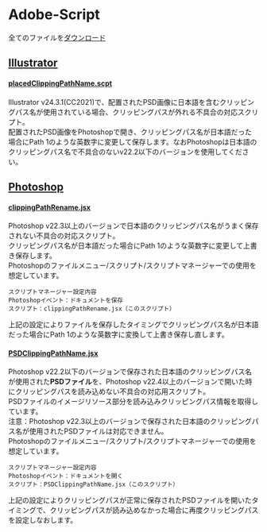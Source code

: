 # Adobe-Script
全てのファイルを[ダウンロード](https://github.com/sakura-ikeda/Adobe-Script/archive/refs/heads/main.zip)

## [Illustrator](https://github.com/sakura-ikeda/Adobe-Script/tree/main/Illustrator)
#### [placedClippingPathName.scpt](https://github.com/sakura-ikeda/Adobe-Script/blob/main/Illustrator/placedClippingPathName.scpt)
Illustrator v24.3.1(CC2021)で、配置されたPSD画像に日本語を含むクリッピングパス名が使用されている場合、クリッピングパスが外れる不具合の対応スクリプト。<br>
配置されたPSD画像をPhotoshopで開き、クリッピングパス名が日本語だった場合にPath 1のような英数字に変更して保存します。なおPhotoshopは日本語のクリッピングパス名で不具合のないv22.2以下のバージョンを使用してください。<br>

## [Photoshop](https://github.com/sakura-ikeda/Adobe-Script/tree/main/Photoshop)

#### [clippingPathRename.jsx](https://github.com/sakura-ikeda/Adobe-Script/blob/main/Photoshop/clippingPathRename.jsx)
Photoshop v22.3以上のバージョンで日本語のクリッピングパス名がうまく保存されない不具合の対応スクリプト。<br>
クリッピングパス名が日本語だった場合にPath 1のような英数字に変更して上書き保存します。<br>
Photoshopのファイルメニュー/スクリプト/スクリプトマネージャーでの使用を想定しています。<br>
```
スクリプトマネージャー設定内容
Photoshopイベント：ドキュメントを保存
スクリプト：clippingPathRename.jsx（このスクリプト）
```   
上記の設定によりファイルを保存したタイミングでクリッピングパス名が日本語だった場合にPath 1のような英数字に変換して上書き保存し直します。<br>

#### [PSDClippingPathName.jsx](https://github.com/sakura-ikeda/Adobe-Script/blob/main/Photoshop/PSDClippingPathName.jsx)
Photoshop v22.2以下のバージョンで保存された日本語のクリッピングパス名が使用された**PSDファイル**を、Photoshop v22.4以上のバージョンで開いた時にクリッピングパスを読み込めない不具合の対応用スクリプト。<br>
PSDファイルのイメージリソース部分を読み込みクリッピングパス情報を取得しています。<br>
注意：Photoshop v22.3以上のバージョンで保存された日本語のクリッピングパス名が使用されたPSDファイルは対応できません。<br>
Photoshopのファイルメニュー/スクリプト/スクリプトマネージャーでの使用を想定しています。<br>
```
スクリプトマネージャー設定内容
Photoshopイベント：ドキュメントを開く
スクリプト：PSDClippingPathName.jsx（このスクリプト）
```
上記の設定によりクリッピングパスが正常に保存されたPSDファイルを開いたタイミングで、クリッピングパスが読み込めなかった場合に再度クリッピングパスを設定しなおします。
